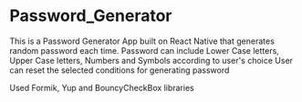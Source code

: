 # Password_Generator

This is a Password Generator App built on React Native that generates random password each time. 
Password can include Lower Case letters, Upper Case letters, Numbers and Symbols according to user's choice
User can reset the selected conditions for generating password

Used Formik, Yup and BouncyCheckBox libraries
